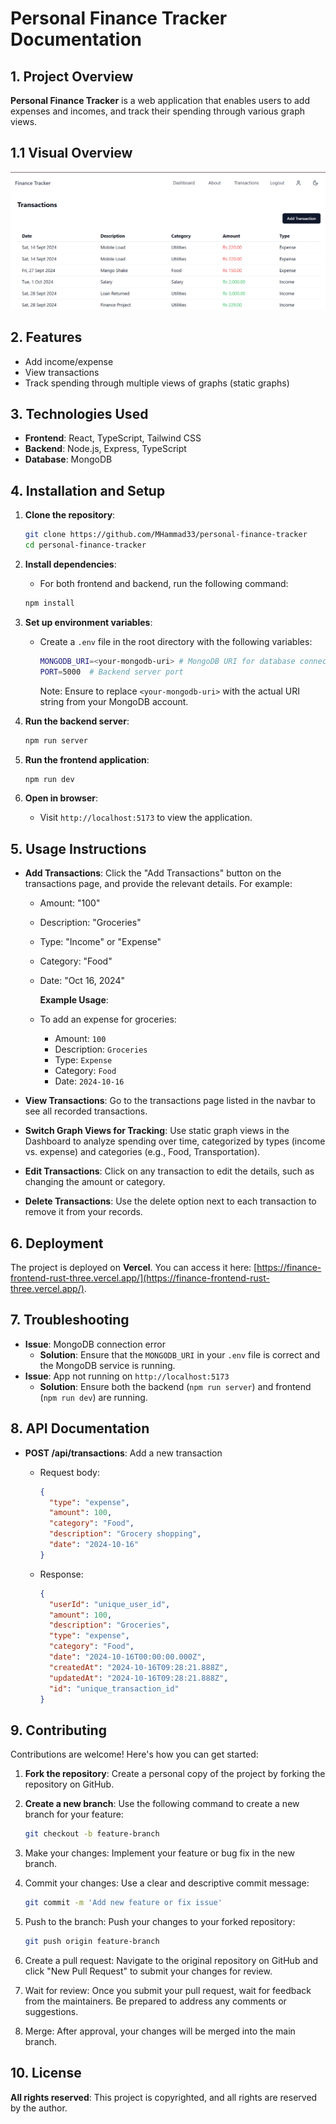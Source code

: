 # Personal Finance Tracker Documentation

## 1. Project Overview

**Personal Finance Tracker** is a web application that enables users to add
expenses and incomes, and track their spending through various graph views.

## 1.1 Visual Overview

![App Screenshot](image.png)

## 2. Features

- Add income/expense
- View transactions
- Track spending through multiple views of graphs (static graphs)

## 3. Technologies Used

- **Frontend**: React, TypeScript, Tailwind CSS
- **Backend**: Node.js, Express, TypeScript
- **Database**: MongoDB

## 4. Installation and Setup

1. **Clone the repository**:

   ```bash
   git clone https://github.com/MHammad33/personal-finance-tracker
   cd personal-finance-tracker
   ```

2. **Install dependencies**:

   - For both frontend and backend, run the following command:

   ```bash
   npm install
   ```

3. **Set up environment variables**:

   - Create a `.env` file in the root directory with the following variables:
     ```bash
     MONGODB_URI=<your-mongodb-uri> # MongoDB URI for database connection
     PORT=5000  # Backend server port
     ```
     Note: Ensure to replace `<your-mongodb-uri>` with the actual URI string
     from your MongoDB account.

4. **Run the backend server**:

   ```bash
   npm run server
   ```

5. **Run the frontend application**:

   ```bash
   npm run dev
   ```

6. **Open in browser**:
   - Visit `http://localhost:5173` to view the application.

## 5. Usage Instructions

- **Add Transactions**: Click the "Add Transactions" button on the transactions
  page, and provide the relevant details. For example:

  - Amount: "100"
  - Description: "Groceries"
  - Type: "Income" or "Expense"
  - Category: "Food"
  - Date: "Oct 16, 2024"

    **Example Usage**:

  - To add an expense for groceries:
    - Amount: `100`
    - Description: `Groceries`
    - Type: `Expense`
    - Category: `Food`
    - Date: `2024-10-16`

- **View Transactions**: Go to the transactions page listed in the navbar to see
  all recorded transactions.

- **Switch Graph Views for Tracking**: Use static graph views in the Dashboard
  to analyze spending over time, categorized by types (income vs. expense) and
  categories (e.g., Food, Transportation).

- **Edit Transactions**: Click on any transaction to edit the details, such as
  changing the amount or category.

- **Delete Transactions**: Use the delete option next to each transaction to
  remove it from your records.

## 6. Deployment

The project is deployed on **Vercel**. You can access it here:
[https://finance-frontend-rust-three.vercel.app/](https://finance-frontend-rust-three.vercel.app/).

## 7. Troubleshooting

- **Issue**: MongoDB connection error
  - **Solution**: Ensure that the `MONGODB_URI` in your `.env` file is correct
    and the MongoDB service is running.
- **Issue**: App not running on `http://localhost:5173`
  - **Solution**: Ensure both the backend (`npm run server`) and frontend
    (`npm run dev`) are running.

## 8. API Documentation

- **POST /api/transactions**: Add a new transaction

  - Request body:
    ```json
    {
      "type": "expense",
      "amount": 100,
      "category": "Food",
      "description": "Grocery shopping",
      "date": "2024-10-16"
    }
    ```
  - Response:

    ```json
    {
      "userId": "unique_user_id",
      "amount": 100,
      "description": "Groceries",
      "type": "expense",
      "category": "Food",
      "date": "2024-10-16T00:00:00.000Z",
      "createdAt": "2024-10-16T09:28:21.888Z",
      "updatedAt": "2024-10-16T09:28:21.888Z",
      "id": "unique_transaction_id"
    }
    ```

## 9. Contributing

Contributions are welcome! Here's how you can get started:

1. **Fork the repository**: Create a personal copy of the project by forking the
   repository on GitHub.
2. **Create a new branch**: Use the following command to create a new branch for
   your feature:

   ```bash
   git checkout -b feature-branch
   ```

3. Make your changes: Implement your feature or bug fix in the new branch.
4. Commit your changes: Use a clear and descriptive commit message:

   ```bash
   git commit -m 'Add new feature or fix issue'
   ```

5. Push to the branch: Push your changes to your forked repository:

   ```bash
   git push origin feature-branch
   ```

6. Create a pull request: Navigate to the original repository on GitHub and
   click "New Pull Request" to submit your changes for review.

7. Wait for review: Once you submit your pull request, wait for feedback from
   the maintainers. Be prepared to address any comments or suggestions.

8. Merge: After approval, your changes will be merged into the main branch.

## 10. License

**All rights reserved**: This project is copyrighted, and all rights are
reserved by the author.
